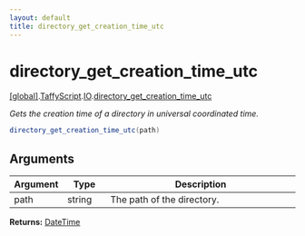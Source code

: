 ```yaml
---
layout: default
title: directory_get_creation_time_utc
---
```


# directory_get_creation_time_utc

[\[global\]]({{site.baseurl}}/docs/).[TaffyScript]({{site.baseurl}}/docs/TaffyScript/).[IO]({{site.baseurl}}/docs/TaffyScript/IO/).[directory_get_creation_time_utc]({{site.baseurl}}/docs/TaffyScript/IO/directory_get_creation_time_utc/)

_Gets the creation time of a directory in universal coordinated time._

```cs
directory_get_creation_time_utc(path)
```

## Arguments

<table>
  <col width="15%">
  <col width="15%">
  <thead>
    <tr>
      <th>Argument</th>
      <th>Type</th>
      <th>Description</th>
    </tr>
  </thead>
  <tbody>
    <tr>
      <td>path</td>
      <td>string</td>
      <td>The path of the directory.</td>
    </tr>
  </tbody>
</table>

**Returns:** [DateTime]({{site.baseurl}}/docs/TaffyScript/DateTime)

